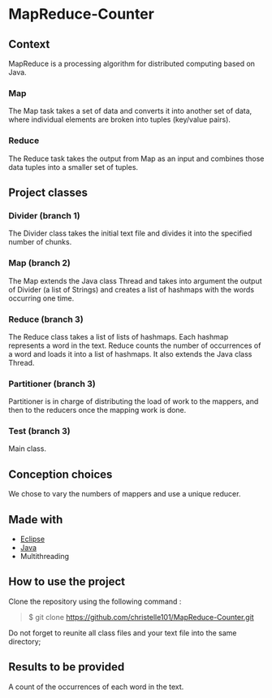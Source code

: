 # MapReduce-Counter
## Context
MapReduce is a processing algorithm for distributed computing based on Java. 
### Map 
The Map task takes a set of data and converts it into another set of data, where individual elements are broken into tuples (key/value pairs).

### Reduce
The Reduce task takes the output from Map as an input and combines those data tuples into a smaller set of tuples.

## Project classes
### Divider (branch 1)
The Divider class takes the initial text file and divides it into the specified number of chunks.

### Map (branch 2)
The Map extends the Java class Thread and takes into argument the output of Divider (a list of Strings) and creates a list of hashmaps with the words occurring one time.
### Reduce (branch 3)
The Reduce class takes a list of lists of hashmaps. Each hashmap represents a word in the text. Reduce counts the number of occurrences of a word and loads it into a list of hashmaps. It also extends the Java class Thread. 
### Partitioner (branch 3)
Partitioner is in charge of distributing the load of work to the mappers, and then to the reducers once the mapping work is done.
### Test (branch 3)
Main class.

## Conception choices 
We chose to vary the numbers of mappers and use a unique reducer.
## Made with
- [Eclipse](https://www.eclipse.org/)
- [Java](https://www.java.com/fr/)
- Multithreading

## How to use the project 
Clone the repository using the following command :
> $ git clone <https://github.com/christelle101/MapReduce-Counter.git>

Do not forget to reunite all class files and your text file into the same directory;


## Results to be provided 
A count of the occurrences of each word in the text.